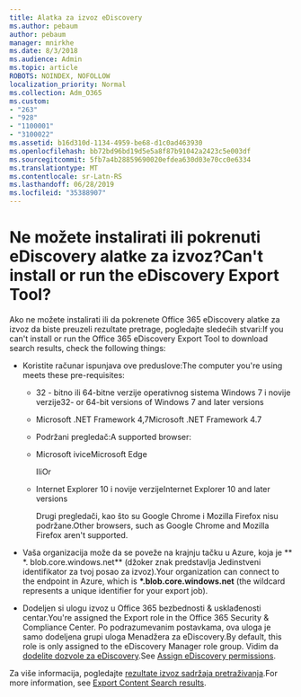 ```yaml
---
title: Alatka za izvoz eDiscovery
ms.author: pebaum
author: pebaum
manager: mnirkhe
ms.date: 8/3/2018
ms.audience: Admin
ms.topic: article
ROBOTS: NOINDEX, NOFOLLOW
localization_priority: Normal
ms.collection: Adm_O365
ms.custom:
- "263"
- "928"
- "1100001"
- "3100022"
ms.assetid: b16d310d-1134-4959-be68-d1c0ad463930
ms.openlocfilehash: bb72bd96bd19d5e5a8f87b91042a2423c5e003df
ms.sourcegitcommit: 5fb7a4b28859690020efdea630d03e70cc0e6334
ms.translationtype: MT
ms.contentlocale: sr-Latn-RS
ms.lasthandoff: 06/28/2019
ms.locfileid: "35388907"
---
```

# <a name="cant-install-or-run-the-ediscovery-export-tool"></a><span data-ttu-id="db813-102">Ne možete instalirati ili pokrenuti eDiscovery alatke za izvoz?</span><span class="sxs-lookup"><span data-stu-id="db813-102">Can't install or run the eDiscovery Export Tool?</span></span>

<span data-ttu-id="db813-103">Ako ne možete instalirati ili da pokrenete Office 365 eDiscovery alatke za izvoz da biste preuzeli rezultate pretrage, pogledajte sledećih stvari:</span><span class="sxs-lookup"><span data-stu-id="db813-103">If you can't install or run the Office 365 eDiscovery Export Tool to download search results, check the following things:</span></span>
  
- <span data-ttu-id="db813-104">Koristite računar ispunjava ove preduslove:</span><span class="sxs-lookup"><span data-stu-id="db813-104">The computer you're using meets these pre-requisites:</span></span>

  - <span data-ttu-id="db813-105">32 - bitno ili 64-bitne verzije operativnog sistema Windows 7 i novije verzije</span><span class="sxs-lookup"><span data-stu-id="db813-105">32- or 64-bit versions of Windows 7 and later versions</span></span>

  - <span data-ttu-id="db813-106">Microsoft .NET Framework 4,7</span><span class="sxs-lookup"><span data-stu-id="db813-106">Microsoft .NET Framework 4.7</span></span>

  - <span data-ttu-id="db813-107">Podržani pregledač:</span><span class="sxs-lookup"><span data-stu-id="db813-107">A supported browser:</span></span>

  - <span data-ttu-id="db813-108">Microsoft ivice</span><span class="sxs-lookup"><span data-stu-id="db813-108">Microsoft Edge</span></span>

    <span data-ttu-id="db813-109">Ili</span><span class="sxs-lookup"><span data-stu-id="db813-109">Or</span></span>

  - <span data-ttu-id="db813-110">Internet Explorer 10 i novije verzije</span><span class="sxs-lookup"><span data-stu-id="db813-110">Internet Explorer 10 and later versions</span></span>

    <span data-ttu-id="db813-111">Drugi pregledači, kao što su Google Chrome i Mozilla Firefox nisu podržane.</span><span class="sxs-lookup"><span data-stu-id="db813-111">Other browsers, such as Google Chrome and Mozilla Firefox aren't supported.</span></span>

- <span data-ttu-id="db813-112">Vaša organizacija može da se poveže na krajnju tačku u Azure, koja je \*\* \*. blob.core.windows.net\*\* (džoker znak predstavlja Jedinstveni identifikator za tvoj posao za izvoz).</span><span class="sxs-lookup"><span data-stu-id="db813-112">Your organization can connect to the endpoint in Azure, which is **\*.blob.core.windows.net** (the wildcard represents a unique identifier for your export job).</span></span>

- <span data-ttu-id="db813-113">Dodeljen si ulogu izvoz u Office 365 bezbednosti &amp; usklađenosti centar.</span><span class="sxs-lookup"><span data-stu-id="db813-113">You're assigned the Export role in the Office 365 Security &amp; Compliance Center.</span></span> <span data-ttu-id="db813-114">Po podrazumevanim postavkama, ova uloga je samo dodeljena grupi uloga Menadžera za eDiscovery.</span><span class="sxs-lookup"><span data-stu-id="db813-114">By default, this role is only assigned to the eDiscovery Manager role group.</span></span> <span data-ttu-id="db813-115">Vidim da [dodelite dozvole za eDiscovery](https://support.office.com/article/assign-ediscovery-permissions-in-the-office-365-security-compliance-center-5b9a067b-9d2e-4aa5-bb33-99d8c0d0b5d7#moreinfo).</span><span class="sxs-lookup"><span data-stu-id="db813-115">See [Assign eDiscovery permissions](https://support.office.com/article/assign-ediscovery-permissions-in-the-office-365-security-compliance-center-5b9a067b-9d2e-4aa5-bb33-99d8c0d0b5d7#moreinfo).</span></span>

<span data-ttu-id="db813-116">Za više informacija, pogledajte [rezultate izvoz sadržaja pretraživanja](https://support.office.com/article/Export-Content-Search-results-from-the-Office-365-Security-Compliance-Center-ed48d448-3714-4c42-85f5-10f75f6a4278).</span><span class="sxs-lookup"><span data-stu-id="db813-116">For more information, see [Export Content Search results](https://support.office.com/article/Export-Content-Search-results-from-the-Office-365-Security-Compliance-Center-ed48d448-3714-4c42-85f5-10f75f6a4278).</span></span>
  